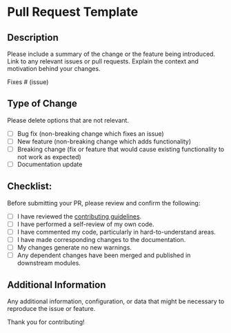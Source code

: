 # Pull Request Template

## Description

Please include a summary of the change or the feature being introduced. Link to any relevant issues or pull requests. Explain the context and motivation behind your changes.

Fixes # (issue)

## Type of Change

Please delete options that are not relevant.

- [ ] Bug fix (non-breaking change which fixes an issue)
- [ ] New feature (non-breaking change which adds functionality)
- [ ] Breaking change (fix or feature that would cause existing functionality to not work as expected)
- [ ] Documentation update

## Checklist:

Before submitting your PR, please review and confirm the following:

- [ ] I have reviewed the [contributing guidelines](../CONTRIBUTING.md).
- [ ] I have performed a self-review of my own code.
- [ ] I have commented my code, particularly in hard-to-understand areas.
- [ ] I have made corresponding changes to the documentation.
- [ ] My changes generate no new warnings.
- [ ] Any dependent changes have been merged and published in downstream modules.

## Additional Information

Any additional information, configuration, or data that might be necessary to reproduce the issue or feature.

Thank you for contributing!